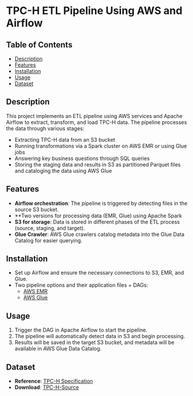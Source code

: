 # TPC-H ETL Pipeline Using AWS and Airflow

## Table of Contents
- [Description](#description)
- [Features](#features)
- [Installation](#installation)
- [Usage](#usage)
- [Dataset](#dataset)

## Description

This project implements an ETL pipeline using AWS services and Apache Airflow to extract, transform, and load TPC-H data. The pipeline processes the data through various stages:
- Extracting TPC-H data from an S3 bucket
- Running transformations via a Spark cluster on AWS EMR or using Glue jobs
- Answering key business questions through SQL queries 
- Storing the staging data and results in S3 as partitioned Parquet files and cataloging the data using AWS Glue 

## Features
  - **Airflow orchestration**: The pipeline is triggered by detecting files in the source S3 bucket.
  - **Two versions for processing data (EMR, Glue) using Apache Spark
  - **S3 for storage**: Data is stored in different phases of the ETL process (source, staging, and target).
  - **Glue Crawler**: AWS Glue crawlers catalog metadata into the Glue Data Catalog for easier querying.

## Installation
- Set up Airflow and ensure the necessary connections to S3, EMR, and Glue.
- Two pipeline options and their application files + DAGs:
    - [AWS EMR](https://github.com/mlhull/tpc_pipeline/tree/main/emr)
    - [AWS Glue](https://github.com/mlhull/tpc_pipeline/tree/main/glue)

## Usage
1. Trigger the DAG in Apache Airflow to start the pipeline.
2. The pipeline will automatically detect data in S3 and begin processing.
3. Results will be saved in the target S3 bucket, and metadata will be available in AWS Glue Data Catalog.

## Dataset
- **Reference**: [TPC-H Specification](https://www.tpc.org/TPC_Documents_Current_Versions/pdf/TPC-H_v3.0.1.pdf)
- **Download**: [TPC-H-Source](https://www.kaggle.com/datasets/razasiddique/ddos-tcp-dataset)

